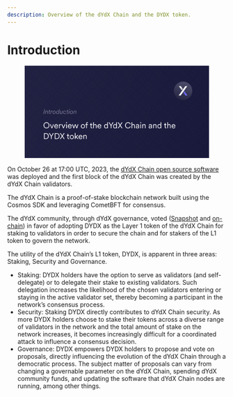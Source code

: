 ```yaml
---
description: Overview of the dYdX Chain and the DYDX token.
---
```


# Introduction



<figure><img src=".gitbook/assets/Intro - dYdX Chain Overview (1).png" alt=""><figcaption></figcaption></figure>

On October 26 at 17:00 UTC, 2023, the [dYdX Chain open source software](https://dydx.exchange/blog/dydx-chain-official-release) was deployed and the  first block of the dYdX Chain was created by the dYdX Chain validators.

The dYdX Chain is a proof-of-stake blockchain network built using the Cosmos SDK and leveraging CometBFT for consensus.&#x20;

The dYdX community, through dYdX governance, voted ([Snapshot](https://snapshot.org/#/dydxgov.eth/proposal/0x17026e18317dc29fe745d3130246a83b1485612da9c97e7261e8f659cf33663c) and [on-chain](https://dydx.community/dashboard/proposal/15)) in favor of adopting DYDX as the Layer 1 token of the dYdX Chain for staking to validators in order to secure the chain and for stakers of the L1 token to govern the network.

The utility of the dYdX Chain’s L1 token, DYDX, is apparent in three areas: Staking, Security and Governance.

* Staking: DYDX holders have the option to serve as validators (and self-delegate) or to delegate their stake to existing validators. Such delegation increases the likelihood of the chosen validators entering or staying in the active validator set, thereby becoming a participant in the network’s consensus process.
* Security: Staking DYDX directly contributes to dYdX Chain security. As more DYDX holders choose to stake their tokens across a diverse range of validators in the network and the total amount of stake on the network increases, it becomes increasingly difficult for a coordinated attack to influence a consensus decision.
* Governance: DYDX empowers DYDX holders to propose and vote on proposals, directly influencing the evolution of the dYdX Chain through a democratic process. The subject matter of proposals can vary from changing a governable parameter on the dYdX Chain, spending dYdX community funds, and updating the software that dYdX Chain nodes are running, among other things.
